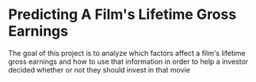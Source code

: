 # Predicting A Film's Lifetime Gross Earnings
The goal of this project is to analyze which factors affect a film's lifetime gross earnings and how to use that information in order to help a investor decided whether or not they should invest in that movie
